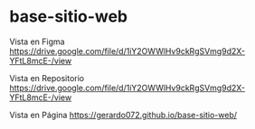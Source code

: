 # base-sitio-web

Vista en Figma
https://drive.google.com/file/d/1iY2OWWlHv9ckRgSVmg9d2X-YFtL8mcE-/view

Vista en Repositorio
https://drive.google.com/file/d/1iY2OWWlHv9ckRgSVmg9d2X-YFtL8mcE-/view

Vista en Página
https://gerardo072.github.io/base-sitio-web/


